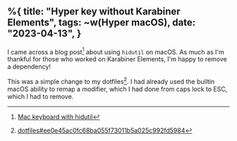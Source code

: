 %{
    title: "Hyper key without Karabiner Elements",
    tags: ~w(Hyper macOS),
    date: "2023-04-13",
}
---
I came across a blog post[^1] about using `hidutil` on macOS. As much as I'm thankful for those who worked on Karabiner Elements, I'm happy to remove a dependency!

This was a simple change to my dotfiles[^2]. I had already used the builtin macOS ability to remap a modifier, which I had done from caps lock to ESC, which I had to remove.

[^1]: [Mac keyboard with hidutil](https://amitp.blogspot.com/2023/04/mac-keyboard-with-hidutil.html)

[^2]: [dotfiles#ee0e45ac0fc68ba055f73011b5a025c992fd5984](https://github.com/jesse-c/dotfiles/commit/ee0e45ac0fc68ba055f73011b5a025c992fd5984)
